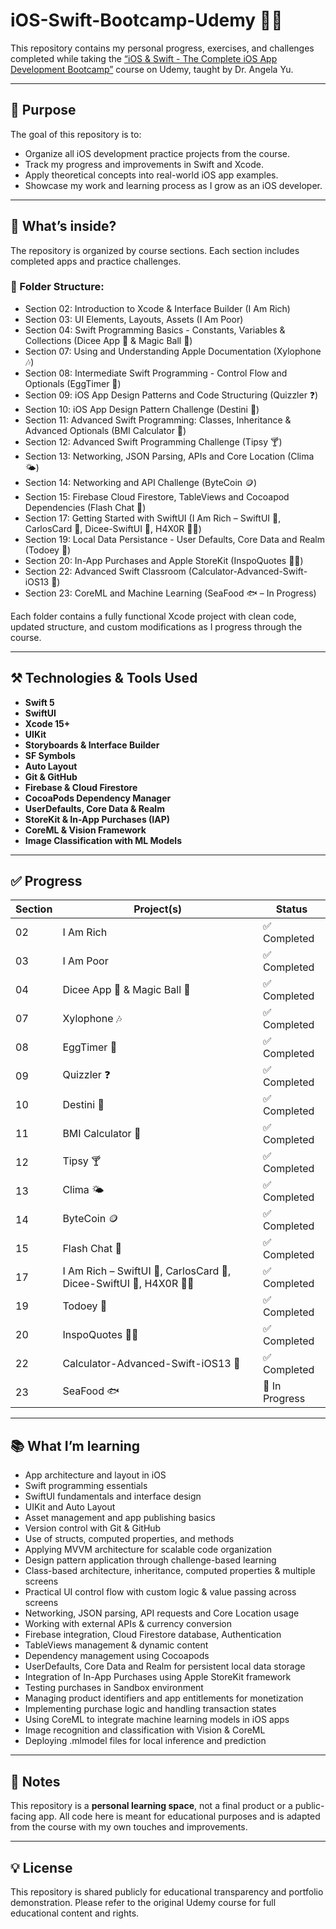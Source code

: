 # iOS-Swift-Bootcamp-Udemy 📱🚀

This repository contains my personal progress, exercises, and challenges completed while taking the [“iOS & Swift - The Complete iOS App Development Bootcamp”](https://www.udemy.com/course/ios-and-swift-the-complete-ios-app-development-bootcamp/) course on Udemy, taught by Dr. Angela Yu.

---

## 📌 Purpose

The goal of this repository is to:

- Organize all iOS development practice projects from the course.
- Track my progress and improvements in Swift and Xcode.
- Apply theoretical concepts into real-world iOS app examples.
- Showcase my work and learning process as I grow as an iOS developer.

---

## 🧠 What’s inside?

The repository is organized by course sections. Each section includes completed apps and practice challenges.

### 📁 Folder Structure:
- Section 02: Introduction to Xcode & Interface Builder (I Am Rich)
- Section 03: UI Elements, Layouts, Assets (I Am Poor)
- Section 04: Swift Programming Basics - Constants, Variables & Collections (Dicee App 🎲 & Magic Ball 🎱)
- Section 07: Using and Understanding Apple Documentation (Xylophone 🎶)
- Section 08: Intermediate Swift Programming - Control Flow and Optionals (EggTimer 🥚)
- Section 09: iOS App Design Patterns and Code Structuring (Quizzler ❓)
- Section 10: iOS App Design Pattern Challenge (Destini 🔮)
- Section 11: Advanced Swift Programming: Classes, Inheritance & Advanced Optionals (BMI Calculator 🧮)
- Section 12: Advanced Swift Programming Challenge (Tipsy 🍸)
- Section 13: Networking, JSON Parsing, APIs and Core Location (Clima 🌤️)
- Section 14: Networking and API Challenge (ByteCoin 🪙)
- Section 15: Firebase Cloud Firestore, TableViews and Cocoapod Dependencies (Flash Chat 💬)
- Section 17: Getting Started with SwiftUI (I Am Rich – SwiftUI 💎, CarlosCard 👤, Dicee-SwiftUI 🎲, H4X0R 🧑‍💻)
- Section 19: Local Data Persistance - User Defaults, Core Data and Realm (Todoey 📝)
- Section 20: In-App Purchases and Apple StoreKit (InspoQuotes 💬💸)
- Section 22: Advanced Swift Classroom (Calculator-Advanced-Swift-iOS13 🧠)
- Section 23: CoreML and Machine Learning (SeaFood 🐟 – In Progress)

Each folder contains a fully functional Xcode project with clean code, updated structure, and custom modifications as I progress through the course.

---

## ⚒️ Technologies & Tools Used

- **Swift 5**
- **SwiftUI**
- **Xcode 15+**
- **UIKit**
- **Storyboards & Interface Builder**
- **SF Symbols**
- **Auto Layout**
- **Git & GitHub**
- **Firebase & Cloud Firestore**
- **CocoaPods Dependency Manager**
- **UserDefaults, Core Data & Realm**
- **StoreKit & In-App Purchases (IAP)**
- **CoreML & Vision Framework**
- **Image Classification with ML Models**

---

## ✅ Progress

| Section | Project(s)                                                                 | Status         |
|---------|----------------------------------------------------------------------------|----------------|
| 02      | I Am Rich                                                                  | ✅ Completed    |
| 03      | I Am Poor                                                                  | ✅ Completed    |
| 04      | Dicee App 🎲 & Magic Ball 🎱                                               | ✅ Completed    |
| 07      | Xylophone 🎶                                                               | ✅ Completed    |
| 08      | EggTimer 🥚                                                                | ✅ Completed    |
| 09      | Quizzler ❓                                                                | ✅ Completed    |
| 10      | Destini 🔮                                                                 | ✅ Completed    |
| 11      | BMI Calculator 🧮                                                          | ✅ Completed    |
| 12      | Tipsy 🍸                                                                   | ✅ Completed    |
| 13      | Clima 🌤️                                                                   | ✅ Completed    |
| 14      | ByteCoin 🪙                                                                | ✅ Completed    |
| 15      | Flash Chat 💬                                                              | ✅ Completed    |
| 17      | I Am Rich – SwiftUI 💎, CarlosCard 👤, Dicee-SwiftUI 🎲, H4X0R 🧑‍💻         | ✅ Completed    |
| 19      | Todoey 📝                                                                  | ✅ Completed    |
| 20      | InspoQuotes 💬💸                                                           | ✅ Completed    |
| 22      | Calculator-Advanced-Swift-iOS13 🧠                                         | ✅ Completed    |
| 23      | SeaFood 🐟                                                                 | 🚧 In Progress |

---

## 📚 What I’m learning

- App architecture and layout in iOS
- Swift programming essentials
- SwiftUI fundamentals and interface design
- UIKit and Auto Layout
- Asset management and app publishing basics
- Version control with Git & GitHub
- Use of structs, computed properties, and methods
- Applying MVVM architecture for scalable code organization
- Design pattern application through challenge-based learning
- Class-based architecture, inheritance, computed properties & multiple screens
- Practical UI control flow with custom logic & value passing across screens
- Networking, JSON parsing, API requests and Core Location usage
- Working with external APIs & currency conversion
- Firebase integration, Cloud Firestore database, Authentication
- TableViews management & dynamic content
- Dependency management using Cocoapods
- UserDefaults, Core Data and Realm for persistent local data storage
- Integration of In-App Purchases using Apple StoreKit framework
- Testing purchases in Sandbox environment
- Managing product identifiers and app entitlements for monetization
- Implementing purchase logic and handling transaction states
- Using CoreML to integrate machine learning models in iOS apps
- Image recognition and classification with Vision & CoreML
- Deploying .mlmodel files for local inference and prediction

---

## 📝 Notes

This repository is a **personal learning space**, not a final product or a public-facing app. All code here is meant for educational purposes and is adapted from the course with my own touches and improvements.

---

## 💡 License

This repository is shared publicly for educational transparency and portfolio demonstration. Please refer to the original Udemy course for full educational content and rights.
